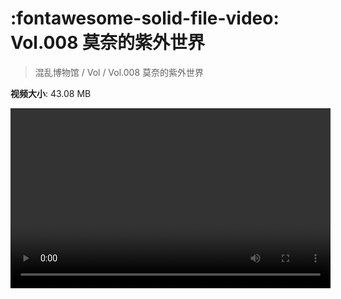 # :fontawesome-solid-file-video: Vol.008 莫奈的紫外世界

> 混乱博物馆 / Vol / Vol.008 莫奈的紫外世界

**视频大小**: 43.08 MB

<video id="V-95276705c7064bc15fbcd23f870c5368" width="512" height="288" preload="none" playsinline webkit-playsinline></video>